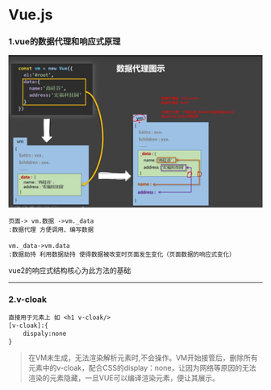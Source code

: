 # Vue.js

### 1.vue的数据代理和响应式原理
![节点](./img/vue数据代理.png)
```vue
页面-> vm.数据 ->vm._data
:数据代理 方便调用、编写数据

vm._data->vm.data
:数据劫持 利用数据劫持 使得数据被改变时页面发生变化（页面数据的响应式变化）
```

>
vue2的响应式结构核心为此方法的基础
>
---
### 2.v-cloak
```vue
直接用于元素上 如 <h1 v-cloak/>
[v-cloak]:{
	dispaly:none
}
```

> 在VM未生成，无法渲染解析元素时,不会操作。VM开始接管后，删除所有元素中的v-cloak，配合CSS的display：none，让因为网络等原因的无法渲染的元素隐藏，一旦VUE可以编译渲染元素，便让其展示。
>